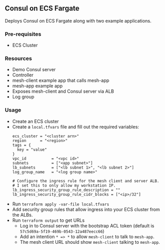 ## Consul on ECS Fargate

Deploys Consul on ECS Fargate along with two example applications.

### Pre-requisites
* ECS Cluster

### Resources
* Demo Consul server
* Controller
* mesh-client example app that calls mesh-app
* mesh-app example app
* Exposes mesh-client and Consul server via ALB
* Log group

### Usage
* Create an ECS cluster
* Create a `local.tfvars` file and fill out the required variables:
    ```hcl
    ecs_cluster = "<cluster arn>"
    region      = "<region>"
    tags = {
      key = "value"
    }
    vpc_id           = "<vpc id>"
    subnets          = ["<app subnet>"]
    lb_subnets       = ["<lb subnet 1>", "<lb subnet 2>"]
    log_group_name   = "<log group name>"

    # Configure the ingress rule for the mesh client and server ALB.
    # I set this to only allow my workstation IP.
    lb_ingress_security_group_rule_description = ""
    lb_ingress_security_group_rule_cidr_blocks = ["<ip>/32"]
    ```
* Run `terraform apply -var-file local.tfvars`
* Add security group rules that allow ingress into your ECS cluster from the ALBs.
* Run `terraform output` to get URLs
  * Log in to Consul server with the bootstrap ACL token (default is `57c5d69a-5f19-469b-0543-12a487eecc66`)
  * Add an intention `* => *` to allow `mesh-client` to talk to `mesh-app`.
  * The mesh client URL should show `mesh-client` talking to `mesh-app`.

